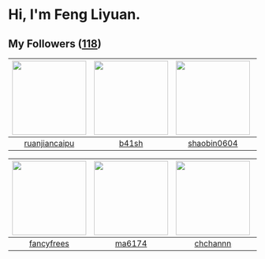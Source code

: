 # Hi, I'm Feng Liyuan.

## My Followers ([118](https://github.com/SunRunAway?tab=followers))

| <img src="https://avatars.githubusercontent.com/u/31336171?v=4" width="150" height="150" /> | <img src="https://avatars.githubusercontent.com/u/1070352?v=4" width="150" height="150" /> | <img src="https://avatars.githubusercontent.com/u/10383?v=4" width="150" height="150" /> | <img src="https://avatars.githubusercontent.com/u/1543151?v=4" width="150" height="150" /> |
| :-----------------------------------------------------------------------------------------: | :----------------------------------------------------------------------------------------: | :--------------------------------------------------------------------------------------: | :----------------------------------------------------------------------------------------: |
|                      [ruanjiancaipu](https://github.com/ruanjiancaipu)                      |                              [b41sh](https://github.com/b41sh)                             |                       [shaobin0604](https://github.com/shaobin0604)                      |                          [chrislusf](https://github.com/chrislusf)                         |

| <img src="https://avatars.githubusercontent.com/u/3293915?v=4" width="150" height="150" /> | <img src="https://avatars.githubusercontent.com/u/1449133?v=4" width="150" height="150" /> | <img src="https://avatars.githubusercontent.com/u/4281540?v=4" width="150" height="150" /> | <img src="https://avatars.githubusercontent.com/u/3427324?v=4" width="150" height="150" /> |
| :----------------------------------------------------------------------------------------: | :----------------------------------------------------------------------------------------: | :----------------------------------------------------------------------------------------: | :----------------------------------------------------------------------------------------: |
|                         [fancyfrees](https://github.com/fancyfrees)                        |                             [ma6174](https://github.com/ma6174)                            |                           [chchannn](https://github.com/chchannn)                          |                         [hawkingrei](https://github.com/hawkingrei)                        |